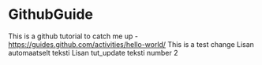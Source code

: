 # GithubGuide
This is a github tutorial to catch me up - https://guides.github.com/activities/hello-world/
This is a test change
Lisan automaatselt teksti
Lisan tut_update teksti number 2